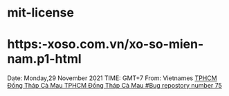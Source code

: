 # mit-license
# https:-xoso.com.vn/xo-so-mien-nam.p1-html
Date: Monday,29 November 2021
TIME: GMT+7
From: Vietnames
            </a>
                <a title="TPHCM" href="/xo-so-tphcm/xshcm-p1.html">
                   TPHCM
             </td>
             </tr>
             <tr>
             </a>
                 <a title="Đồng Tháp" href="/xo-so-dong-thap/xsdt-p1.html">
                    Đồng Tháp
             </td>
             </tr>
             <tr>
             </a>
                 <a title="Cà Mau" href="/xo-so-ca-mau/xscmau-p1.html">
                    Cà Mau
             </td>
             </tr>
             <tr>
       TPHCM      Đồng Tháp     Cà Mau
 #Bug repostory number 75     
